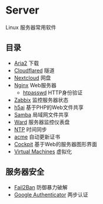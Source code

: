 # Server

Linux 服务器常用软件

## 目录

- [Aria2](Aria2/Aria2.md) 下载
- [Cloudflared](Cloudflared/README.md) 隧道
- [Nextcloud](Nextcloud/README.md) 网盘
- [Nginx](Nginx/Nginx.md) Web服务器
  - [htpasswd](Nginx/htpasswd.md) HTTP身份验证
- [Zabbix](Zabbix/README.md) 监控服务器状态
- [h5ai](h5ai.md) 基于PHP的Web文件共享
- [Samba](Samba.md) 局域网文件共享
- [Ward](Ward.md) 服务器监控仪表盘
- [NTP](ntp.md) 时间同步
- [acme](acme.md) 自动更新证书
- [Cockpit](Cockpit.md) 基于Web的服务器图形界面
- [Virtual Machines](VM.md) 虚拟化

## 服务器安全

- [Fail2Ban](Fail2Ban.md) 防御暴力破解
- [Google Authenticator](google-authenticator.md) 两步认证

